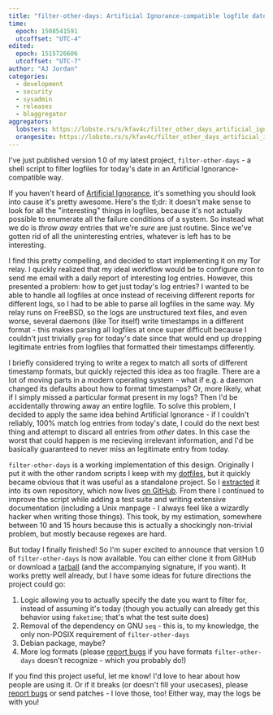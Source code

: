 ```yaml
---
title: "filter-other-days: Artificial Ignorance-compatible logfile date filtering"
time:
  epoch: 1508541591
  utcoffset: "UTC-4"
edited:
  epoch: 1515726606
  utcoffset: "UTC-7"
author: "AJ Jordan"
categories:
  - development
  - security
  - sysadmin
  - releases
  - blaggregator
aggregators:
  lobsters: https://lobste.rs/s/kfav4c/filter_other_days_artificial_ignorance
  orangesite: https://lobste.rs/s/kfav4c/filter_other_days_artificial_ignorance
---
```


I've just published version 1.0 of my latest project, `filter-other-days` - a shell script to filter logfiles for today's date in an Artificial Ignorance-compatible way.

If you haven't heard of [Artificial Ignorance][], it's something you should look into cause it's pretty awesome. Here's the tl;dr: it doesn't make sense to look for all the "interesting" things  in logfiles, because it's not actually possible to enumerate all the failure conditions of a system. So instead what we do is _throw away_ entries that we're _sure_ are just routine. Since we've gotten rid of all the uninteresting entries, whatever is left has to be interesting.

I find this pretty compelling, and decided to start implementing it on my Tor relay. I quickly realized that my ideal workflow would be to configure cron to send me email with a daily report of interesting log entries. However, this presented a problem: how to get just today's log entries? I wanted to be able to handle all logfiles at once instead of receiving different reports for different logs, so I had to be able to parse all logfiles in the same way. My relay runs on FreeBSD, so the logs are unstructured text files, and even worse, several daemons (like Tor itself) write timestamps in a different format - this makes parsing all logfiles at once super difficult because I couldn't just trivially `grep` for today's date since that would end up dropping legitimate entries from logfiles that formatted their timestamps differently.

I briefly considered trying to write a regex to match all sorts of different timestamp formats, but quickly rejected this idea as too fragile. There are a lot of moving parts in a modern operating system - what if e.g. a daemon changed its defaults about how to format timestamps? Or, more likely, what if I simply missed a particular format present in my logs? Then I'd be accidentally throwing away an entire logfile. To solve this problem, I decided to apply the same idea behind Artificial Ignorance - if I couldn't reliably, 100% match log entries from today's date, I could do the next best thing and attempt to discard all entries from _other_ dates. In this case the worst that could happen is me recieving irrelevant information, and I'd be basically guaranteed to never miss an legitimate entry from today.

`filter-other-days` is a working implementation of this design. Originally I put it with the other random scripts I keep with my [dotfiles][], but it quickly became obvious that it was useful as a standalone project. So I [extracted][] it into its own repository, which now lives [on GitHub][]. From there I continued to improve the script while adding a test suite and writing extensive documentation (including a Unix manpage - I always feel like a wizardly hacker when writing those things). This took, by my estimation, somewhere between 10 and 15 hours because this is actually a shockingly non-trivial problem, but mostly because regexes are hard.

But today I finally finished! So I'm super excited to announce that version 1.0 of `filter-other-days` is now available. You can either clone it from GitHub or download a [tarball][] (and the accompanying signature, if you want). It works pretty well already, but I have some ideas for future directions the project could go:

1. Logic allowing you to actually specify the date you want to filter for, instead of assuming it's today (though you actually can already get this behavior using `faketime`; that's what the test suite does)
2. Removal of the dependency on GNU `seq` - this is, to my knowledge, the only non-POSIX requirement of `filter-other-days`
3. Debian package, maybe?
4. More log formats (please [report bugs][] if you have formats `filter-other-days` doesn't recognize - which you probably do!)

If you find this project useful, let me know! I'd love to hear about how people are using it. Or if it breaks (or doesn't fill your usecases), please [report bugs][] or send patches - I love those, too! Either way, may the logs be with you!

 [Artificial Ignorance]: http://www.ranum.com/security/computer_security/papers/ai/index.html
 [dotfiles]: https://github.com/strugee/dots/tree/master/bin
 [extracted]: https://github.com/strugee/dots/commit/7dd7e2755c55194cdff1c7b24b24bca72581e346
 [on GitHub]: https://github.com/strugee/filter-other-days
 [tarball]: https://github.com/strugee/filter-other-days/releases/tag/v1.0.0
 [report bugs]: https://github.com/strugee/filter-other-days/issues

